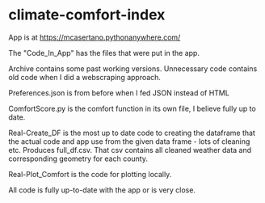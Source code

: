 ﻿# climate-comfort-index

App is at https://mcasertano.pythonanywhere.com/

The "Code_In_App" has the files that were put in the app.

Archive contains some past working versions. Unnecessary code contains old code when I did a webscraping approach.

Preferences.json is from before when I fed JSON instead of HTML

ComfortScore.py is the comfort function in its own file, I believe fully up to date.

Real-Create_DF is the most up to date code to creating the dataframe that the actual code and app use from the given data frame - lots of cleaning etc. Produces full_df.csv. That csv contains all cleaned weather data and corresponding geometry for each county.

Real-Plot_Comfort is the code for plotting locally.

All code is fully up-to-date with the app or is very close.
